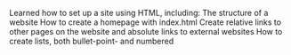 Learned how to set up a site using HTML, including:
    The structure of a website
    How to create a homepage with index.html
    Create relative links to other pages on the website and absolute links to external websites
    How to create lists, both bullet-point- and numbered
    